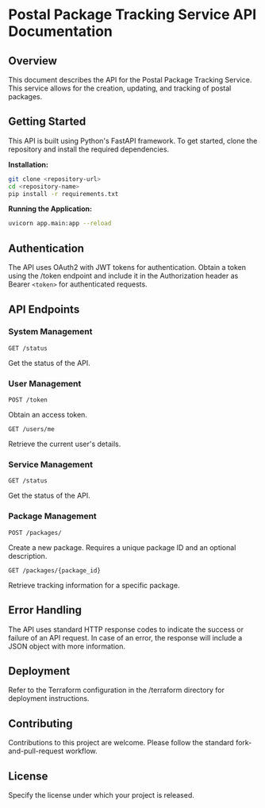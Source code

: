 # Postal Package Tracking Service API Documentation

## Overview

This document describes the API for the Postal Package Tracking Service. This service allows for the creation, updating, and tracking of postal packages.

## Getting Started

This API is built using Python's FastAPI framework. To get started, clone the repository and install the required dependencies.

**Installation:**

```bash
git clone <repository-url>
cd <repository-name>
pip install -r requirements.txt
```

**Running the Application:**

```bash
uvicorn app.main:app --reload
```

## Authentication

The API uses OAuth2 with JWT tokens for authentication. Obtain a token using the /token endpoint and include it in the Authorization header as Bearer `<token>` for authenticated requests.

## API Endpoints

### System Management

`GET /status`

Get the status of the API.

### User Management

`POST /token`

Obtain an access token.

`GET /users/me`

Retrieve the current user's details.

### Service Management

`GET /status`

Get the status of the API.

### Package Management

`POST /packages/`

Create a new package. Requires a unique package ID and an optional description.

`GET /packages/{package_id}`

Retrieve tracking information for a specific package.

## Error Handling

The API uses standard HTTP response codes to indicate the success or failure of an API request. In case of an error, the response will include a JSON object with more information.

## Deployment

Refer to the Terraform configuration in the /terraform directory for deployment instructions.

## Contributing

Contributions to this project are welcome. Please follow the standard fork-and-pull-request workflow.

## License

Specify the license under which your project is released.